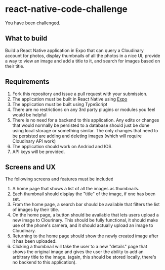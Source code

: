 # react-native-code-challenge
You have been challenged.

## What to build

Build a React Native application in Expo that can query a Cloudinary account for photos, display thumbnails of all the photos in a nice UI, provide a way to view an image and add a title to it, and search for images based on their title.

## Requirements

1. Fork this repository and issue a pull request with your submission.
2. The application must be built in React Native using [Expo](https://docs.expo.dev/)
3. The application must be built using TypeScript
4. There are no restrictions on any 3rd party plugins or modules you feel would be helpful
5. There is no need for a backend to this application. Any edits or changes that would normally be persisted to a database should just be done using local storage or something similar. The only changes that need to be persisted are adding and deleting images (which will require Cloudinary API work)
6. The application should work on Andriod and IOS.
7. API keys will be provided.

## Screens and UX

The following screens and features must be included

1. A home page that shows a list of all the images as thumbnails.
2. Each thumbnail should display the "title" of the image, if one has been set.
3. From the home page, a search bar should be available that filters the list of images by their title.
4. On the home page, a button should be available that lets users upload a new image to Clourinary. This should be fully functional, it should make use of the phone's camera, and it should actually upload an image to Cloudinary.
5. Returning to the home page should show the newly created image after it has been uploaded.
6. Clicking a thumbnail will take the user to a new "details" page that shows the original image and gives the user the ability to add an arbitrary title to the image. (again, this should be stored locally, there's no backend to this application).
